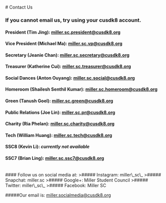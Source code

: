 <br />
# Contact Us

### If you cannot email us, try using your cusdk8 account.

#### President (Tim Jing): <miller.sc.president@cusdk8.org>

#### Vice President (Michael Ma): <miller.sc.vp@cusdk8.org>

#### Secretary (Jeanie Chan): <miller.sc.secretary@cusdk8.org>

#### Treasurer (Katherine Cui): <miller.sc.treasurer@cusdk8.org>

#### Social Dances (Anton Ouyang): <miller.sc.social@cusdk8.org>

#### Homeroom (Shailesh Senthil Kumar): <miller.sc.homeroom@cusdk8.org>

#### Green (Tanush Goel): <miller.sc.green@cusdk8.org>

#### Public Relations (Joe Lin): <miller.sc.pr@cusdk8.org>

#### Charity (Ria Phelan): <miller.sc.charity@cusdk8.org>

#### Tech (William Huang): <miller.sc.tech@cusdk8.org>

#### SSC8 (Kevin Li): *currently not available*

#### SSC7 (Brian Ling): <miller.sc.ssc7@cusdk8.org> 
<br>
#### Follow us on social media at:
>##### Instagram: miller\_sc\_
>##### Snapchat: miller.sc
>##### Google+: Miller Student Council
>##### Twitter: miller\_sc\_
>##### Facebook: Miller SC

#####Our email is: miller.socialmedia@cusdk8.org
